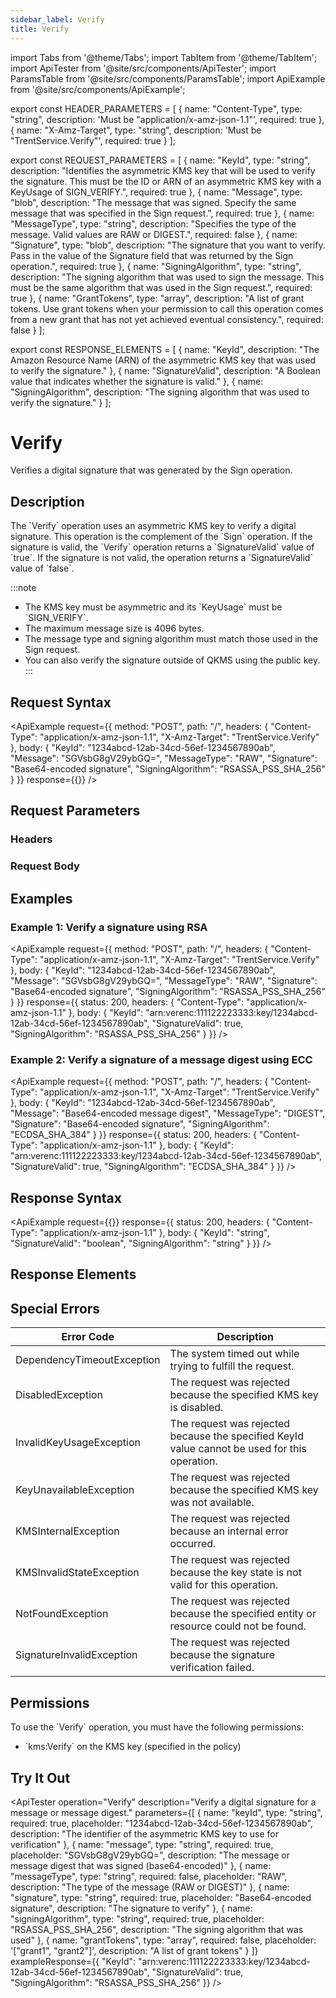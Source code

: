 ```yaml
---
sidebar_label: Verify
title: Verify
---
```


import Tabs from '@theme/Tabs';
import TabItem from '@theme/TabItem';
import ApiTester from '@site/src/components/ApiTester';
import ParamsTable from '@site/src/components/ParamsTable';
import ApiExample from '@site/src/components/ApiExample';

export const HEADER_PARAMETERS = [
  {
    name: "Content-Type",
    type: "string",
    description: 'Must be "application/x-amz-json-1.1"',
    required: true
  },
  {
    name: "X-Amz-Target",
    type: "string", 
    description: 'Must be "TrentService.Verify"',
    required: true
  }
];

export const REQUEST_PARAMETERS = [
  {
    name: "KeyId",
    type: "string",
    description: "Identifies the asymmetric KMS key that will be used to verify the signature. This must be the ID or ARN of an asymmetric KMS key with a KeyUsage of SIGN_VERIFY.",
    required: true
  },
  {
    name: "Message",
    type: "blob",
    description: "The message that was signed. Specify the same message that was specified in the Sign request.",
    required: true
  },
  {
    name: "MessageType",
    type: "string",
    description: "Specifies the type of the message. Valid values are RAW or DIGEST.",
    required: false
  },
  {
    name: "Signature",
    type: "blob",
    description: "The signature that you want to verify. Pass in the value of the Signature field that was returned by the Sign operation.",
    required: true
  },
  {
    name: "SigningAlgorithm",
    type: "string",
    description: "The signing algorithm that was used to sign the message. This must be the same algorithm that was used in the Sign request.",
    required: true
  },
  {
    name: "GrantTokens",
    type: "array",
    description: "A list of grant tokens. Use grant tokens when your permission to call this operation comes from a new grant that has not yet achieved eventual consistency.",
    required: false
  }
];

export const RESPONSE_ELEMENTS = [
  {
    name: "KeyId",
    description: "The Amazon Resource Name (ARN) of the asymmetric KMS key that was used to verify the signature."
  },
  {
    name: "SignatureValid",
    description: "A Boolean value that indicates whether the signature is valid."
  },
  {
    name: "SigningAlgorithm",
    description: "The signing algorithm that was used to verify the signature."
  }
];

# Verify

Verifies a digital signature that was generated by the Sign operation.

## Description

The \`Verify\` operation uses an asymmetric KMS key to verify a digital signature. This operation is the complement of the \`Sign\` operation. If the signature is valid, the \`Verify\` operation returns a \`SignatureValid\` value of \`true\`. If the signature is not valid, the operation returns a \`SignatureValid\` value of \`false\`.

:::note
- The KMS key must be asymmetric and its \`KeyUsage\` must be \`SIGN_VERIFY\`.
- The maximum message size is 4096 bytes.
- The message type and signing algorithm must match those used in the Sign request.
- You can also verify the signature outside of QKMS using the public key.
:::

## Request Syntax

<ApiExample
  request={{
    method: "POST",
    path: "/",
    headers: {
      "Content-Type": "application/x-amz-json-1.1",
      "X-Amz-Target": "TrentService.Verify"
    },
    body: {
      "KeyId": "1234abcd-12ab-34cd-56ef-1234567890ab",
      "Message": "SGVsbG8gV29ybGQ=",
      "MessageType": "RAW",
      "Signature": "Base64-encoded signature",
      "SigningAlgorithm": "RSASSA_PSS_SHA_256"
    }
  }}
  response={{}}
/>

## Request Parameters

### Headers

<ParamsTable parameters={HEADER_PARAMETERS} />

### Request Body

<ParamsTable parameters={REQUEST_PARAMETERS} />

## Examples

### Example 1: Verify a signature using RSA

<ApiExample
  request={{
    method: "POST",
    path: "/",
    headers: {
      "Content-Type": "application/x-amz-json-1.1",
      "X-Amz-Target": "TrentService.Verify"
    },
    body: {
      "KeyId": "1234abcd-12ab-34cd-56ef-1234567890ab",
      "Message": "SGVsbG8gV29ybGQ=",
      "MessageType": "RAW",
      "Signature": "Base64-encoded signature",
      "SigningAlgorithm": "RSASSA_PSS_SHA_256"
    }
  }}
  response={{
    status: 200,
    headers: {
      "Content-Type": "application/x-amz-json-1.1"
    },
    body: {
      "KeyId": "arn:verenc:111122223333:key/1234abcd-12ab-34cd-56ef-1234567890ab",
      "SignatureValid": true,
      "SigningAlgorithm": "RSASSA_PSS_SHA_256"
    }
  }}
/>

### Example 2: Verify a signature of a message digest using ECC

<ApiExample
  request={{
    method: "POST",
    path: "/",
    headers: {
      "Content-Type": "application/x-amz-json-1.1",
      "X-Amz-Target": "TrentService.Verify"
    },
    body: {
      "KeyId": "1234abcd-12ab-34cd-56ef-1234567890ab",
      "Message": "Base64-encoded message digest",
      "MessageType": "DIGEST",
      "Signature": "Base64-encoded signature",
      "SigningAlgorithm": "ECDSA_SHA_384"
    }
  }}
  response={{
    status: 200,
    headers: {
      "Content-Type": "application/x-amz-json-1.1"
    },
    body: {
      "KeyId": "arn:verenc:111122223333:key/1234abcd-12ab-34cd-56ef-1234567890ab",
      "SignatureValid": true,
      "SigningAlgorithm": "ECDSA_SHA_384"
    }
  }}
/>

## Response Syntax

<ApiExample
  request={{}}
  response={{
    status: 200,
    headers: {
      "Content-Type": "application/x-amz-json-1.1"
    },
    body: {
      "KeyId": "string",
      "SignatureValid": "boolean",
      "SigningAlgorithm": "string"
    }
  }}
/>

## Response Elements

<ParamsTable responseElements={RESPONSE_ELEMENTS} type="response" />

## Special Errors

| Error Code | Description |
|------------|-------------|
| DependencyTimeoutException | The system timed out while trying to fulfill the request. |
| DisabledException | The request was rejected because the specified KMS key is disabled. |
| InvalidKeyUsageException | The request was rejected because the specified KeyId value cannot be used for this operation. |
| KeyUnavailableException | The request was rejected because the specified KMS key was not available. |
| KMSInternalException | The request was rejected because an internal error occurred. |
| KMSInvalidStateException | The request was rejected because the key state is not valid for this operation. |
| NotFoundException | The request was rejected because the specified entity or resource could not be found. |
| SignatureInvalidException | The request was rejected because the signature verification failed. |

## Permissions

To use the \`Verify\` operation, you must have the following permissions:
- \`kms:Verify\` on the KMS key (specified in the policy)

## Try It Out

<ApiTester
  operation="Verify"
  description="Verify a digital signature for a message or message digest."
  parameters={[
    {
      name: "keyId",
      type: "string",
      required: true,
      placeholder: "1234abcd-12ab-34cd-56ef-1234567890ab",
      description: "The identifier of the asymmetric KMS key to use for verification"
    },
    {
      name: "message",
      type: "string",
      required: true,
      placeholder: "SGVsbG8gV29ybGQ=",
      description: "The message or message digest that was signed (base64-encoded)"
    },
    {
      name: "messageType",
      type: "string",
      required: false,
      placeholder: "RAW",
      description: "The type of the message (RAW or DIGEST)"
    },
    {
      name: "signature",
      type: "string",
      required: true,
      placeholder: "Base64-encoded signature",
      description: "The signature to verify"
    },
    {
      name: "signingAlgorithm",
      type: "string",
      required: true,
      placeholder: "RSASSA_PSS_SHA_256",
      description: "The signing algorithm that was used"
    },
    {
      name: "grantTokens",
      type: "array",
      required: false,
      placeholder: '["grant1", "grant2"]',
      description: "A list of grant tokens"
    }
  ]}
  exampleResponse={{
    "KeyId": "arn:verenc:111122223333:key/1234abcd-12ab-34cd-56ef-1234567890ab",
    "SignatureValid": true,
    "SigningAlgorithm": "RSASSA_PSS_SHA_256"
  }}
/> 